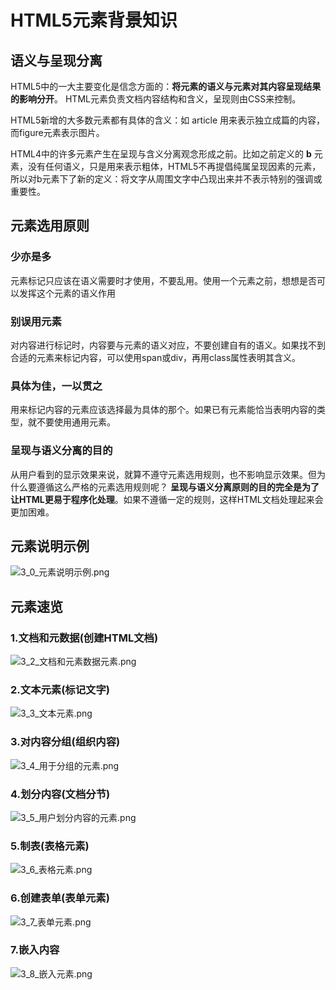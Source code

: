 # HTML5元素背景知识

## 语义与呈现分离

HTML5中的一大主要变化是信念方面的：**将元素的语义与元素对其内容呈现结果的影响分开**。
HTML元素负责文档内容结构和含义，呈现则由CSS来控制。

HTML5新增的大多数元素都有具体的含义：如 article 用来表示独立成篇的内容，而figure元素表示图片。

HTML4中的许多元素产生在呈现与含义分离观念形成之前。比如之前定义的 **b** 元素，没有任何语义，只是用来表示粗体，HTML5不再提倡纯属呈现因素的元素，所以对b元素下了新的定义：将文字从周围文字中凸现出来并不表示特别的强调或重要性。

## 元素选用原则
### 少亦是多
元素标记只应该在语义需要时才使用，不要乱用。使用一个元素之前，想想是否可以发挥这个元素的语义作用

### 别误用元素
对内容进行标记时，内容要与元素的语义对应，不要创建自有的语义。如果找不到合适的元素来标记内容，可以使用span或div，再用class属性表明其含义。

### 具体为佳，一以贯之
用来标记内容的元素应该选择最为具体的那个。如果已有元素能恰当表明内容的类型，就不要使用通用元素。

### 呈现与语义分离的目的
从用户看到的显示效果来说，就算不遵守元素选用规则，也不影响显示效果。但为什么要遵循这么严格的元素选用规则呢？
**呈现与语义分离原则的目的完全是为了让HTML更易于程序化处理**。如果不遵循一定的规则，这样HTML文档处理起来会更加困难。

## 元素说明示例
![3_0_元素说明示例.png](/images/html/3_0_元素说明示例.png)

## 元素速览
### 1.文档和元数据(创建HTML文档)
![3_2_文档和元素数据元素.png](/images/html/3_2_文档和元素数据元素.png)

### 2.文本元素(标记文字)
![3_3_文本元素.png](/images/html/3_3_文本元素.png)

### 3.对内容分组(组织内容)
![3_4_用于分组的元素.png](/images/html/3_4_用于分组的元素.png)

### 4.划分内容(文档分节)
![3_5_用户划分内容的元素.png](/images/html/3_5_用户划分内容的元素.png)

### 5.制表(表格元素)
![3_6_表格元素.png](/images/html/3_6_表格元素.png)

### 6.创建表单(表单元素)
![3_7_表单元素.png](/images/html/3_7_表单元素.png)

### 7.嵌入内容
![3_8_嵌入元素.png](/images/html/3_8_嵌入元素.png)